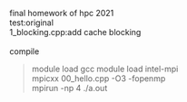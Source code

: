 final homework of hpc 2021
<br>
test:original
<br>
1_blocking.cpp:add cache blocking
<br>
<br>
compile 
> module load gcc
> module load intel-mpi  
> mpicxx 00_hello.cpp -O3 -fopenmp  
> mpirun -np 4 ./a.out

